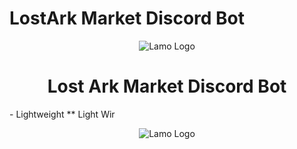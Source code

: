 # LostArk Market Discord Bot

<p align="center">
  <img src="https://user-images.githubusercontent.com/20998381/188296047-3a3abbf0-6529-4aa7-bc58-96b0a1fce02a.png" alt="Lamo Logo"/>
  <center>
  <h1>Lost Ark Market Discord Bot</h1>
  </center>
</p>
- Lightweight
** Light Wir

<p align="center">
  <img src="https://user-images.githubusercontent.com/20998381/188296388-fbbafcd5-4ef1-4094-927d-1d84ace75ce3.gif" alt="Lamo Logo"/>

